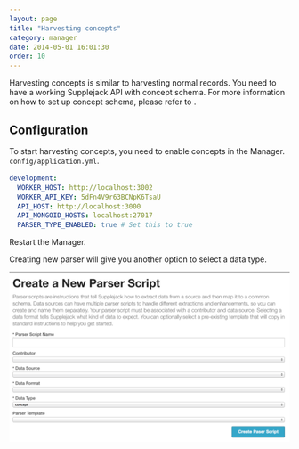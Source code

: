 ```yaml
---
layout: page
title: "Harvesting concepts"
category: manager
date: 2014-05-01 16:01:30
order: 10
---
```


Harvesting concepts is similar to harvesting normal records. You need to have a working Supplejack API with concept schema. For more information on how to set up concept schema, please refer to <link>.

## Configuration

To start harvesting concepts, you need to enable concepts in the Manager. `config/application.yml`.

```yaml
development:
  WORKER_HOST: http://localhost:3002
  WORKER_API_KEY: 5dFn4V9r63BCNpK6TsaU
  API_HOST: http://localhost:3000
  API_MONGOID_HOSTS: localhost:27017
  PARSER_TYPE_ENABLED: true # Set this to true
```

Restart the Manager.

Creating new parser will give you another option to select a data type.

![Parser Data Type](images/supplejack-manager-concept-datatype.png)





